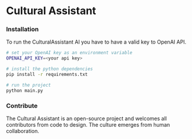 # Cultural Assistant

<!-- TODO: Description of what is the Cultural Assistant. -->

### Installation

To run the CulturalAssistant AI you have to have a valid key to OpenAI API.

```bash
# set your OpenAI key as an environment variable
OPENAI_API_KEY=<your api key>

# install the python dependencies
pip install -r requirements.txt

# run the project
python main.py
```

### Contribute
The Cultural Assistant is an open-source project and welcomes all contributors from code to design.
The culture emerges from human collaboration.